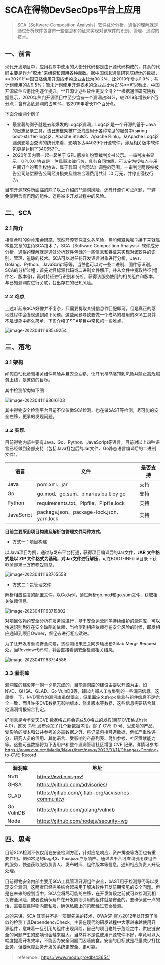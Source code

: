# SCA在得物DevSecOps平台上应用

> SCA（Software Composition Analysis）软件成分分析，通俗的理解就是通过分析软件包含的一些信息和特征来实现对该软件的识别、管理、追踪的技术。

## **一、前言**

现代开发项目中，应用程序中使用的大部分代码都是由开源代码构成的，其余的代码主要是作为"胶水"来组装和调用各种函数。据中国信息通信研究院统计的数据，**2020年中国已经使用开源技术的企业占比为88.2%，比2018年增长6.8%；有计划使用的占9.5%；暂未计划使用开源技术的企业占比为2.1%**可以看出，中国开源软件应用比例逐年提升。**开源让这些软件更安全吗？**根据通信研究院数据显示，2020年热门开源项目中至少含有一个漏洞占84%，较2019年增长9个百分点；含有高危漏洞的占60%，较2019年增长11个百分点。

下面介绍两个例子

- 最显著的例子就是去年爆发的Log4j2漏洞，Log4j2 是一个开源的基于 Java 的日志记录工具。该日志框架被广泛的应用于各种常见的服务中(spring-boot-starter-log4j2、Apache Struts2、Apache Flink)。从Apache Log4j2 漏洞影响面查询的统计来看，影响多达44029个开源软件，涉及相关版本软件包更是达到了340657个。
- 2020年国内第一起一起关于 GPL 版权纠纷案裁判文书公示。一审判决书显示，GPL3.0 协议是一种民事法律行为，具有合同性质，可认定为授权人与用户间订立的著作权协议，属于我国《合同法》调整的范围。一审判定两侵权被告公司赔偿原告公司经济损失及维权合理费用共计 50 万元，并停止侵权行为。

目前开源软件所面临的除了以上介绍的**漏洞风险，还有开源许可证问题，**避免使用含有问题的组件。这将减少开发过程中的风险。

## **二、SCA**

### 2.1 简介

相信此时的你肯定会疑惑，既然开源软件这么多风险，该如何避免呢？接下来就是本篇文章的主角SCA技术了。SCA（Software Composition Analysis）软件成分分析，通俗的理解就是通过分析软件包含的一些信息和特征来实现对该软件的识别、管理、追踪的技术。SCA可以对任何开发语言对象进行分析，Java、Golang、Python、JavaScript等等，当然也可以对一些二进制、固件等识别。SCA的分析过程：首先对目标源代码或二进制文件解压，并从文件中提取特征(组件名、版本号)，再对特征进行识别和分析，获得该服务使用的相关组件和版本，与已知漏洞库进行关联，找出存在的已知风险。

### **2.2 难点**

上述听起来SCA好像并不复杂，只需要提取关键信息作匹配即可，但是真正的落地过程中会发现遇到如下问题。这些问题导致要做一个成熟的易用的SCA工具并不是想象中那么简单，下图介绍了SCA项目中常见的一些难点。

![image-20230411163549254](../../.gitbook/assets/image-20230411163549254.png)

## 三、落地

### 3.1 架构


如何自动化检测相关组件风险并且安全左移，让开发尽早感知到风险并禁止高危服务上线，是这边的目标。

其中检测架构如下图：

![image-20230411163616103](../../.gitbook/assets/image-20230411163616103.png)

其中得物安全检测平台目前不仅仅做SCA检测、也在做SAST等检测，尽可能的安全左移，更早的发现问题。

### 3.2 实现


目前得物内部主要有Java、Go、Python、JavaScript等语言，目前对以上四种语言已经做到全部支持（包括Java打包后的Jar文件、Go静态语言编译后的二进制文件）。

| 语言       | 文件                                       | 是否支持 |
| ---------- | ------------------------------------------ | -------- |
| Java       | pom.xml、jar                               | 支持     |
| Go         | go.mod、go.sum、binaries built by go       | 支持     |
| Python     | requirements.txt、Pipfile、Pipfile.lock    | 支持     |
| JavaScript | package.json、package-lock.json、yarn.lock | 支持     |

**目前主要采用项目构建及解析包管理文件两种方式**。

- 方式一：项目构建

以Java项目为例，通过与发布平台打通，获得项目编译后的Jar文件，**JAR 文件格式是以 ZIP 文件格式为基础，对Jar文件进行解压**，可在BOOT-INF/lib/目录下获取全部第三方依赖包信息。

![image-20230411163705558](../../.gitbook/assets/image-20230411163705558.png)

- 方式二：包管理文件

解析相应语言的配置文件，以Go为例，通过解析go.mod和go.sum文件，获取相关依赖信息。

![image-20230411163719802](../../.gitbook/assets/image-20230411163719802.png)

对项目依赖的安全分析在服务端进行，基于安全运营同学持续维护的漏洞库，可以快速识别到存在安全缺陷的依赖，当检测到相应依赖存在安全风险的时候，即发相应通知到项目Owner，督促去进行相应改进。

为了让开发者重视安全问题，该检测结果还会同步输出在Gitlab Merge Request处，当Reveiew代码时，将会直接看到安全检测相关结果。

![image-20230411163734586](../../.gitbook/assets/image-20230411163734586.png)

### **3.3 漏洞库**

漏洞库的建设非一朝一夕能完成的，目前漏洞库的建设主要以开源为主，如NVD、GHSA、GLAD、Go VulnDB等，辅以内部人工收集到的一些漏洞信息。这里提一下，NVD官方的漏洞库虽然很全，但里面定义的cpe信息与组件信息不是完全一致，而且许多CVE数据无影响版本、修复版本等数据，这些信息需要结合其他漏洞情报综合判定。

好消息是今年夏天CVE 数据格式将会完成5.0格式的发布(目前CVE格式均为4.0)，这次 CVE 发布添加了几个新数据字段，除了 CVE ID 号、受影响的产品、受影响的版本和公共参考的必需数据之外，将记录包括可选数据，例如严重性评分、研究人员的信用、其他语言、受影响的产品列表、附加参考、社区贡献能力等。这些可选数据将为下游用户和整个漏洞管理社区增强 CVE 记录。详情可参考: https://www.cve.org/Media/News/item/news/2022/01/11/Changes-Coming-to-CVE-Record

| 漏洞库    | 地址                                                |
| --------- | --------------------------------------------------- |
| NVD       | https://nvd.nist.gov/                               |
| GHSA      | https://github.com/advisories/                      |
| GLAD      | https://gitlab.com/gitlab-org/advisories-community/ |
| Go VulnDB | https://github.com/golang/vulndb                    |
| Node      | https://github.com/nodejs/security-wg               |

## **四、思考**

目前SCA检测不仅仅用在安全检测方面，针对应急响应、资产排查等方面也有重要作用。例如常见的Log4j2、Fastjson应急响应。通过该平台可查询引用该组件的服务，快速获取服务负责人、发布时间、组件版本等信息，通知相应负责人升级处理。

目前得物安全内部主要用SCA工具管理开源组件安全，SAST用于检测源代码以发现安全漏洞，这两者已经完美结合起来用于解决软件开发前期常见的安全问题。但是在未来的规划当中，SCA会将尽可能的左移，在开发阶段之前就可以检测到相关安全风险，或者说确保用户在开发阶段引用的组件就是安全的。要确保这一点的话，需要搭建得物内部私服，确保私服上的包都经过安全检测。

总的来讲，SCA 其实并不是一项很先进的技术，OWASP 官方2012年就开源了类似的检测工具DependencyCheck。主要在现代的研发过程中大家越来越使用开源组件，意味着一旦引用的组件出现风险，自己的项目也处于危险之中，供应链安全的问题产生的影响也会越来越大。当然并不是说使用开源软件不好，毕竟可以大幅度提高开发效率，不能因为安全问题而因噎废食。安全的目标就是尽量减少打扰业务，但要保障业务开发的系统更安全、更可靠。





> reference：https://www.modb.pro/db/436541

